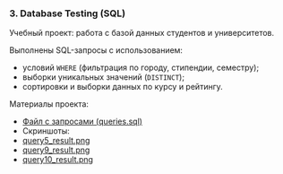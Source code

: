 ### 3. Database Testing (SQL)

Учебный проект: работа с базой данных студентов и университетов.  

Выполнены SQL-запросы с использованием:
- условий `WHERE` (фильтрация по городу, стипендии, семестру);
- выборки уникальных значений (`DISTINCT`);
- сортировки и выборки данных по курсу и рейтингу.

Материалы проекта:  
- [Файл с запросами (queries.sql)](queries.sql)  
- Скриншоты:  
- [query5_result.png](query5_result.png)  
- [query9_result.png](query9_result.png)  
- [query10_result.png](query10_result.png)  
